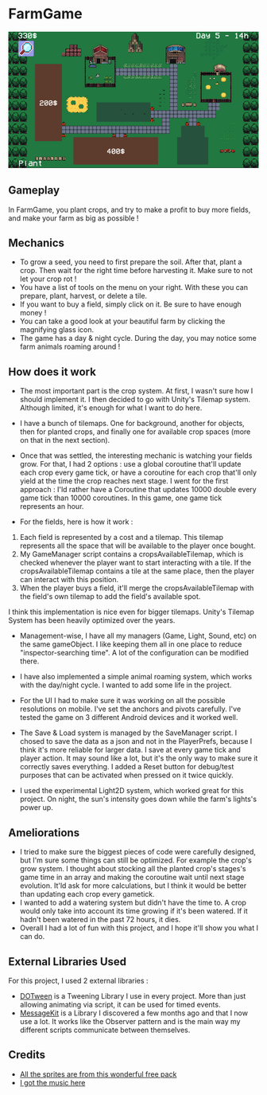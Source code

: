 # FarmGame

![Screenshot](images/screenshot.png)

## Gameplay

In FarmGame, you plant crops, and try to make a profit to buy more fields, and make your farm as big as possible !

## Mechanics

* To grow a seed, you need to first prepare the soil. After that, plant a crop. Then wait for the right time before harvesting it. Make sure to not let your crop rot !
* You have a list of tools on the menu on your right. With these you can prepare, plant, harvest, or delete a tile.
* If you want to buy a field, simply click on it. Be sure to have enough money !
* You can take a good look at your beautiful farm by clicking the magnifying glass icon.
* The game has a day & night cycle. During the day, you may notice some farm animals roaming around !


## How does it work

* The most important part is the crop system. At first, I wasn't sure how I should implement it. I then decided to go with Unity's Tilemap system. Although limited, it's enough for what I want to do here.
* I have a bunch of tilemaps. One for background, another for objects, then for planted crops, and finally one for available crop spaces (more on that in the next section).
* Once that was settled, the interesting mechanic is watching your fields grow. For that, I had 2 options : use a global coroutine that'll update each crop every game tick, or have a coroutine for each crop that'll only yield at the time the crop reaches next stage.
I went for the first approach : I'ld rather have a Coroutine that updates 10000 double every game tick than 10000 coroutines. In this game, one game tick represents an hour.

* For the fields, here is how it work :
1. Each field is represented by a cost and a tilemap. This tilemap represents all the space that will be available to the player once bought.
2. My GameManager script contains a cropsAvailableTilemap, which is checked whenever the player want to start interacting with a tile. If the cropsAvailableTilemap contains a tile at the same place, then the player can interact with this position.
3. When the player buys a field, it'll merge the cropsAvailableTilemap with the field's own tilemap to add the field's available spot.

I think this implementation is nice even for bigger tilemaps. Unity's Tilemap System has been heavily optimized over the years.

* Management-wise, I have all my managers (Game, Light, Sound, etc) on the same gameObject. I like keeping them all in one place to reduce "inspector-searching time". A lot of the configuration can be modified there.

* I have also implemented a simple animal roaming system, which works with the day/night cycle. I wanted to add some life in the project.

* For the UI I had to make sure it was working on all the possible resolutions on mobile. I've set the anchors and pivots carefully. I've tested the game on 3 different Android devices and it worked well.

* The Save & Load system is managed by the SaveManager script. I chosed to save the data as a json and not in the PlayerPrefs, because I think it's more reliable for larger data.
I save at every game tick and player action. It may sound like a lot, but it's the only way to make sure it correctly saves everything.
I added a Reset button for debug/test purposes that can be activated when pressed on it twice quickly.

* I used the experimental Light2D system, which worked great for this project. On night, the sun's intensity goes down while the farm's lights's power up.

## Ameliorations
* I tried to make sure the biggest pieces of code were carefully designed, but I'm sure some things can still be optimized. For example the crop's grow system. I thought about stocking all the planted crop's stages's game time in an array and making the coroutine wait until next stage evolution. It'ld ask for more calculations, but I think it would be better than updating each crop every gametick.
* I wanted to add a watering system but didn't have the time to. A crop would only take into account its time growing if it's been watered. If it hadn't been watered in the past 72 hours, it dies.
* Overall I had a lot of fun with this project, and I hope it'll show you what I can do.

## External Libraries Used
For this project, I used 2 external libraries :
* [DOTween](http://dotween.demigiant.com/index.php) is a Tweening Library I use in every project. More than just allowing animating via script, it can be used for timed events.
* [MessageKit](https://github.com/prime31/MessageKit) is a Library I discovered a few months ago and that I now use a lot. It works like the Observer pattern and is the main way my different scripts communicate between themselves.


## Credits 

* [All the sprites are from this wonderful free pack](https://sondanielson.itch.io/simple-farm-pack)
* [I got the music here](https://opengameart.org/content/casual-game-track)


